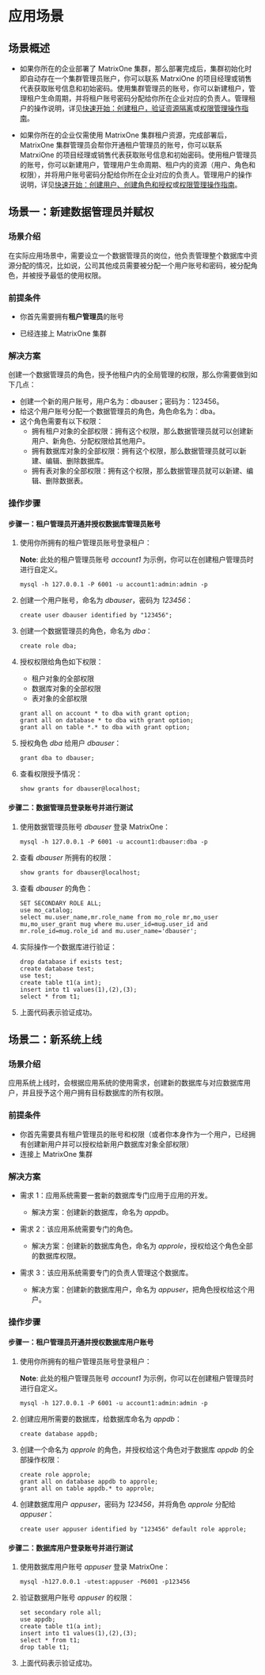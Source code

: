 # 应用场景

## 场景概述

- 如果你所在的企业部署了 MatrixOne 集群，那么部署完成后，集群初始化时即自动存在一个集群管理员账户，你可以联系 MatrxiOne 的项目经理或销售代表获取账号信息和初始密码。使用集群管理员的账号，你可以新建租户，管理租户生命周期，并将租户账号密码分配给你所在企业对应的负责人。管理租户的操作说明，详见[快速开始：创建租户，验证资源隔离](how-tos/quick-start-create-account.md)或[权限管理操作指南](how-tos/user-guide.md)。

- 如果你所在的企业仅需使用 MatrixOne 集群租户资源，完成部署后，MatrixOne 集群管理员会帮你开通租户管理员的账号，你可以联系 MatrxiOne 的项目经理或销售代表获取账号信息和初始密码。使用租户管理员的账号，你可以新建用户，管理用户生命周期、租户内的资源（用户、角色和权限），并将用户账号密码分配给你所在企业对应的负责人。管理用户的操作说明，详见[快速开始：创建用户、创建角色和授权](how-tos/quick-start-create-user.md)或[权限管理操作指南](how-tos/user-guide.md)。

## 场景一：新建数据管理员并赋权

### 场景介绍

在实际应用场景中，需要设立一个数据管理员的岗位，他负责管理整个数据库中资源分配的情况，比如说，公司其他成员需要被分配一个用户账号和密码，被分配角色，并被授予最低的使用权限。

### 前提条件

- 你首先需要拥有**租户管理员**的账号

- 已经连接上 MatrixOne 集群

### 解决方案

创建一个数据管理员的角色，授予他租户内的全局管理的权限，那么你需要做到如下几点：

- 创建一个新的用户账号，用户名为：dbauser；密码为：123456。
- 给这个用户账号分配一个数据管理员的角色，角色命名为：dba。
- 这个角色需要有以下权限：
    * 拥有租户对象的全部权限：拥有这个权限，那么数据管理员就可以创建新用户、新角色、分配权限给其他用户。
    * 拥有数据库对象的全部权限：拥有这个权限，那么数据管理员就可以新建、编辑、删除数据库。
    * 拥有表对象的全部权限：拥有这个权限，那么数据管理员就可以新建、编辑、删除数据表。

### 操作步骤

#### 步骤一：租户管理员开通并授权数据库管理员账号

1. 使用你所拥有的租户管理员账号登录租户：

    __Note__: 此处的租户管理员账号 *account1* 为示例，你可以在创建租户管理员时进行自定义。

    ```
    mysql -h 127.0.0.1 -P 6001 -u account1:admin:admin -p
    ```

2. 创建一个用户账号，命名为 *dbauser*，密码为 *123456*：

    ```
    create user dbauser identified by "123456";
    ```

3. 创建一个数据管理员的角色，命名为 *dba*：

    ```
    create role dba;
    ```

4. 授权权限给角色如下权限：

    - 租户对象的全部权限
    - 数据库对象的全部权限
    - 表对象的全部权限

    ```
    grant all on account * to dba with grant option;
    grant all on database * to dba with grant option;
    grant all on table *.* to dba with grant option;
    ```

5. 授权角色 *dba* 给用户 *dbauser*：

    ```
    grant dba to dbauser;
    ```

6. 查看权限授予情况：

    ```
    show grants for dbauser@localhost;
    ```

#### 步骤二：数据管理员登录账号并进行测试

1. 使用数据管理员账号 *dbauser* 登录 MatrixOne：

    ```
    mysql -h 127.0.0.1 -P 6001 -u account1:dbauser:dba -p
    ```

2. 查看 *dbauser* 所拥有的权限：

    ```
    show grants for dbauser@localhost;
    ```

3. 查看 *dbauser* 的角色：

    ```
    SET SECONDARY ROLE ALL;
    use mo_catalog;
    select mu.user_name,mr.role_name from mo_role mr,mo_user mu,mo_user_grant mug where mu.user_id=mug.user_id and mr.role_id=mug.role_id and mu.user_name='dbauser';
    ```

4. 实际操作一个数据库进行验证：

    ```
    drop database if exists test;
    create database test;
    use test;
    create table t1(a int);
    insert into t1 values(1),(2),(3);
    select * from t1;
    ```

5. 上面代码表示验证成功。

## 场景二：新系统上线

### 场景介绍

应用系统上线时，会根据应用系统的使用需求，创建新的数据库与对应数据库用户，并且授予这个用户拥有目标数据库的所有权限。

### 前提条件

- 你首先需要具有租户管理员的账号和权限（或者你本身作为一个用户，已经拥有创建新用户并可以授权给新用户数据库对象全部权限）
- 连接上 MatrixOne 集群

### 解决方案

- 需求 1：应用系统需要一套新的数据库专门应用于应用的开发。
    * 解决方案：创建新的数据库，命名为 *appdb*。

- 需求 2：该应用系统需要专门的角色。
    * 解决方案：创建新的数据库角色，命名为 *approle*，授权给这个角色全部的数据库权限。

- 需求 3：该应用系统需要专门的负责人管理这个数据库。
    * 解决方案：创建新的数据库用户，命名为 *appuser*，把角色授权给这个用户。

### 操作步骤

#### 步骤一：租户管理员开通并授权数据库用户账号

1. 使用你所拥有的租户管理员账号登录租户：

    __Note__: 此处的租户管理员账号 *account1* 为示例，你可以在创建租户管理员时进行自定义。

    ```
    mysql -h 127.0.0.1 -P 6001 -u account1:admin:admin -p
    ```

2. 创建应用所需要的数据库，给数据库命名为 *appdb*：

    ```
    create database appdb;
    ```

3. 创建一个命名为 *approle* 的角色，并授权给这个角色对于数据库 *appdb* 的全部操作权限：

    ```
    create role approle;
    grant all on database appdb to approle;
    grant all on table appdb.* to approle;
    ```

4. 创建数据库用户 *appuser*，密码为 *123456*，并将角色 *approle* 分配给 *appuser*：

    ```
    create user appuser identified by "123456" default role approle;
    ```

#### 步骤二：数据库用户登录账号并进行测试

1. 使用数据库用户账号 *appuser* 登录 MatrixOne：

    ```
    mysql -h127.0.0.1 -utest:appuser -P6001 -p123456
    ```

2. 验证数据用户账号 *appuser* 的权限：

    ```
    set secondary role all;
    use appdb;
    create table t1(a int);
    insert into t1 values(1),(2),(3);
    select * from t1;
    drop table t1;
    ```

3. 上面代码表示验证成功。
